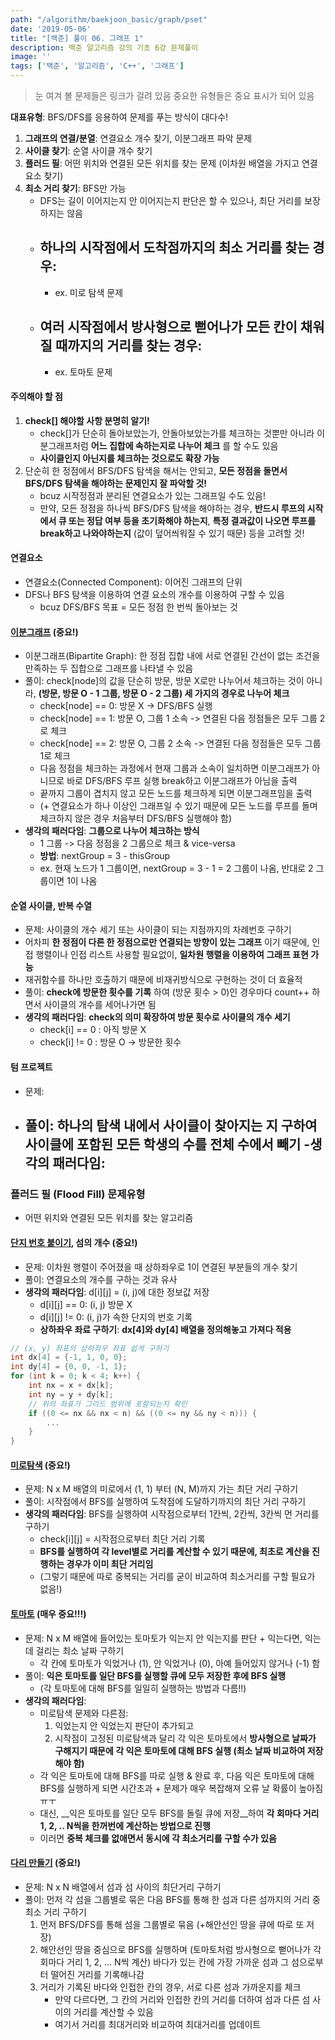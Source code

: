 ```yaml
---
path: "/algorithm/baekjoon_basic/graph/pset"
date: '2019-05-06'
title: "[백준] 풀이 06. 그래프 1"
description: 백준 알고리즘 강의 기초 6강 문제풀이
image: ''
tags: ['백준', '알고리즘', 'C++', '그래프']
---
```

> 눈 여겨 볼 문제들은 링크가 걸려 있음
> 중요한 유형들은 중요 표시가 되어 있음

__대표유형__:
BFS/DFS를 응용하여 문제를 푸는 방식이 대다수!

1. __그래프의 연결/분열__: 연결요소 개수 찾기, 이분그래프 파악 문제
2. __사이클 찾기__: 순열 사이클 개수 찾기
3. __플러드 필__: 어떤 위치와 연결된 모든 위치를 찾는 문제 (이차원 배열을 가지고 연결요소 찾기)
4. __최소 거리 찾기__: BFS만 가능
    - DFS는 길이 이어지는지 안 이어지는지 판단은 할 수 있으나, 최단 거리를 보장하지는 않음
    - __하나의 시작점에서 도착점까지의 최소 거리를 찾는 경우__:
        - 
        - ex. 미로 탐색 문제
    - __여러 시작점에서 방사형으로 뻗어나가 모든 칸이 채워질 때까지의 거리를 찾는 경우__: 
        - 
        - ex. 토마토 문제

#### 주의해야 할 점
1. __check[] 해야할 사항 분명히 알기!__
    - check[]가 단순히 돌아보았는가, 안돌아보았는가를 체크하는 것뿐만 아니라 이분그래프처럼 __어느 집합에 속하는지로 나누어 체크__ 를 할 수도 있음
    - __사이클인지 아닌지를 체크하는 것으로도 확장 가능__
2. 단순히 한 정점에서 BFS/DFS 탐색을 해서는 안되고, __모든 정점을 돌면서 BFS/DFS 탐색을 해야하는 문제인지 잘 파악할 것!__
    - bcuz 시작정점과 분리된 연결요소가 있는 그래프일 수도 있음!
    - 만약, 모든 정점을 하나씩 BFS/DFS 탐색을 해야하는 경우, __반드시 루프의 시작에서 큐 또는 정답 여부 등을 초기화해야 하는지__, __특정 결과값이 나오면 루프를 break하고 나와야하는지__ (값이 덮어씌워질 수 있기 때문) 등을 고려할 것!

#### 연결요소
- 연결요소(Connected Component): 이어진 그래프의 단위
- DFS나 BFS 탐색을 이용하여 연결 요소의 개수를 이용하여 구할 수 있음
    - bcuz DFS/BFS 목표 = 모든 정점 한 번씩 돌아보는 것

#### [이분그래프](https://www.acmicpc.net/problem/1707) (중요!)
- 이분그래프(Bipartite Graph): 한 정점 집합 내에 서로 연결된 간선이 없는 조건을 만족하는 두 집합으로 그래프를 나타낼 수 있음
- 풀이: check[node]의 값을 단순히 방문, 방문 X로만 나누어서 체크하는 것이 아니라, __(방문, 방문 O - 1 그룹, 방문 O - 2 그룹) 세 가지의 경우로 나누어 체크__
    - check[node] == 0: 방문 X -> DFS/BFS 실행
    - check[node] == 1: 방문 O, 그룹 1 소속 -> 연결된 다음 정점들은 모두 그룹 2로 체크 
    - check[node] == 2: 방문 O, 그룹 2 소속 -> 연결된 다음 정점들은 모두 그룹 1로 체크 
    - 다음 정점을 체크하는 과정에서 현재 그룹과 소속이 일치하면 이분그래프가 아니므로 바로 DFS/BFS 루프 실행 break하고 이분그래프가 아님을 출력
    - 끝까지 그룹이 겹치지 않고 모든 노드를 체크하게 되면 이분그래프임을 출력
    - (+ 연결요소가 하나 이상인 그래프일 수 있기 때문에 모든 노드를 루프를 돌며 체크하지 않은 경우 처음부터 DFS/BFS 실행해야 함) 
- __생각의 패러다임__: __그룹으로 나누어 체크하는 방식__
    - 1 그룹 -> 다음 정점을 2 그룹으로 체크 & vice-versa
    - __방법__: nextGroup = 3 - thisGroup
    - ex. 현재 노드가 1 그룹이면, nextGroup = 3 - 1 = 2 그룹이 나옴, 반대로 2 그룹이면 1이 나옴

#### 순열 사이클, 반복 수열
- 문제: 사이클의 개수 세기 또는 사이클이 되는 지점까지의 차례번호 구하기
- 어차피 __한 정점이 다른 한 정점으로만 연결되는 방향이 있는 그래프__ 이기 때문에, 인접 행렬이나 인접 리스트 사용할 필요없이, __일차원 행렬을 이용하여 그래프 표현 가능__
- 재귀함수를 하나만 호출하기 때문에 비재귀방식으로 구현하는 것이 더 효율적
- 풀이: __check에 방문한 횟수를 기록__ 하여 (방문 횟수 > 0)인 경우마다 count++ 하면서 사이클의 개수를 세어나가면 됨
- __생각의 패러다임__: __check의 의미 확장하여 방문 횟수로 사이클의 개수 세기__
    - check[i] == 0 : 아직 방문 X
    - check[i] != 0 : 방문 O -> 방문한 횟수

#### 텀 프로젝트
- 문제: 
- 풀이: 하나의 탐색 내에서 사이클이 찾아지는 지 구하여 사이클에 포함된 모든 학생의 수를 전체 수에서 빼기
-__생각의 패러다임__:
    - 

### 플러드 필 (Flood Fill) 문제유형
- 어떤 위치와 연결된 모든 위치를 찾는 알고리즘

#### [단지 번호 붙이기](https://www.acmicpc.net/problem/2667), 섬의 개수 (중요!)
- 문제: 이차원 행렬이 주어졌을 때 상하좌우로 1이 연결된 부분들의 개수 찾기
- 풀이: 연결요소의 개수를 구하는 것과 유사
- __생각의 패러다임__: d[i][j] = (i, j)에 대한 정보값 저장
    - d[i][j] == 0: (i, j) 방문 X
    - d[i][j] != 0: (i, j)가 속한 단지의 번호 기록
    - __상하좌우 좌료 구하기__: __dx[4]와 dy[4] 배열을 정의해놓고 가져다 적용__
```cpp
// (x, y) 좌표의 상하좌우 좌표 쉽게 구하기
int dx[4] = {-1, 1, 0, 0};
int dy[4] = {0, 0, -1, 1};
for (int k = 0; k < 4; k++) {
    int nx = x + dx[k];
    int ny = y + dy[k];
    // 위의 좌표가 그리드 범위에 포함되는지 확인
    if ((0 <= nx && nx < n) && ((0 <= ny && ny < n))) {
        ...
    }
}
```

#### [미로탐색](https://www.acmicpc.net/problem/2178) (중요!)
- 문제: N x M 배열의 미로에서 (1, 1) 부터 (N, M)까지 가는 최단 거리 구하기
- 풀이: 시작점에서 BFS를 실행하여 도착점에 도달하기까지의 최단 거리 구하기
- __생각의 패러다임__: BFS를 실행하여 시작점으로부터 1칸씩, 2칸씩, 3칸씩 먼 거리를 구하기
    - check[i][j] = 시작점으로부터 최단 거리 기록
    - __BFS를 실행하여 각 level별로 거리를 계산할 수 있기 때문에, 최초로 계산을 진행하는 경우가 이미 최단 거리임__
    - (그렇기 때문에 따로 중복되는 거리를 굳이 비교하여 최소거리를 구할 필요가 없음!)

#### [토마토](https://www.acmicpc.net/problem/7576) (매우 중요!!!)
- 문제: N x M 배열에 들어있는 토마토가 익는지 안 익는지를 판단 + 익는다면, 익는데 걸리는 최소 날짜 구하기
    - 각 칸에 토마토가 익었거나 (1), 안 익었거나 (0), 아예 들어있지 않거나 (-1) 함 
- 풀이: __익은 토마토를 일단 BFS를 실행할 큐에 모두 저장한 후에 BFS 실행__
    - (각 토마토에 대해 BFS를 일일히 실행하는 방법과 다름!!)
- __생각의 패러다임__:  
    - 미로탐색 문제와 다른점: 
        1. 익었는지 안 익었는지 판단이 추가되고
        2. 시작점이 고정된 미로탐색과 달리 각 익은 토마토에서 __방사형으로 날짜가 구해지기 때문에 각 익은 토마토에 대해 BFS 실행 (최소 날짜 비교하여 저장해야 함)__
    - 각 익은 토마토에 대해 BFS를 따로 실행 & 완료 후, 다음 익은 토마토에 대해 BFS를 실행하게 되면 시간초과 + 문제가 매우 복잡해져 오류 날 확률이 높아짐ㅠㅜ
    - 대신, __익은 토마토를 일단 모두 BFS를 돌릴 큐에 저장__하여 __각 회마다 거리 1, 2, .. N씩을 한꺼번에 계산하는 방법으로 진행__
    - 이러면 __중복 체크를 없애면서 동시에 각 최소거리를 구할 수가 있음__

#### [다리 만들기](https://www.acmicpc.net/problem/2146) (중요!)
- 문제: N x N 배열에서 섬과 섬 사이의 최단거리 구하기
- 풀이: 먼저 각 섬을 그룹별로 묶은 다음 BFS를 통해 한 섬과 다른 섬까지의 거리 중 최소 거리 구하기
    1. 먼저 BFS/DFS를 통해 섬을 그룹별로 묶음 (+해안선인 땅을 큐에 따로 또 저장)
    2. 해안선인 땅을 중심으로 BFS를 실행하며 (토마토처럼 방사형으로 뻗어나가 각 회마다 거리 1, 2, ... N씩 계산) 바다가 있는 칸에 가장 가까운 섬과 그 섬으로부터 떨어진 거리를 기록해나감
    3. 거리가 기록된 바다와 인접한 칸의 경우, 서로 다른 섬과 가까운지를 체크
        - 만약 다르다면, 그 칸의 거리와 인접한 칸의 거리를 더하여 섬과 다른 섬 사이의 거리를 계산할 수 있음
        - 여기서 거리를 최대거리와 비교하여 최대거리를 업데이트  